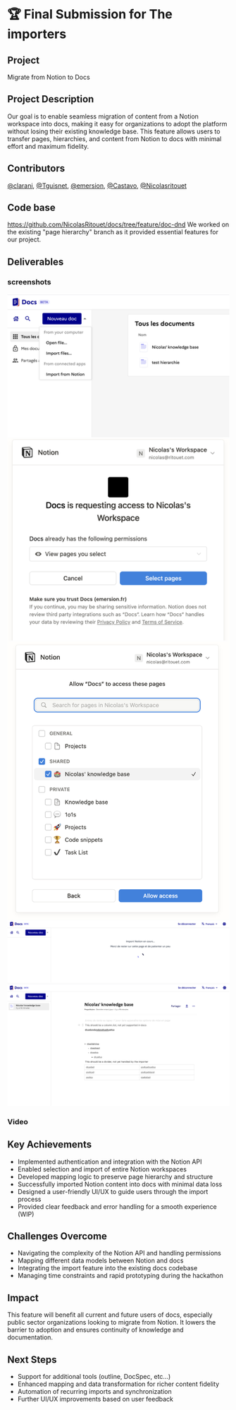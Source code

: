 # 🏆 Final Submission for The importers

## Project
Migrate from Notion to Docs

## Project Description
Our goal is to enable seamless migration of content from a Notion workspace into docs, making it easy for organizations to adopt the platform without losing their existing knowledge base. This feature allows users to transfer pages, hierarchies, and content from Notion to docs with minimal effort and maximum fidelity.

## Contributors
<a href="https://github.com/clarani">@clarani</a>, <a href="https://github.com/Tguisnet">@Tguisnet</a>, <a href="https://github.com/emersion">@emersion</a>, <a href="https://github.com/Castavo">@Castavo</a>, <a href="https://github.com/Nicolasritouet">@Nicolasritouet</a>

## Code base
https://github.com/NicolasRitouet/docs/tree/feature/doc-dnd
We worked on the existing "page hierarchy" branch as it provided essential features for our project.

## Deliverables 

### screenshots
![Import Button](./assets/01-import-button.png)
![Notion Authorisation](./assets/02-notion-authorisation.png)
![Notion Access](./assets/03-notion-access.png)
![Waiting Div](./assets/04-waiting-div.png)
![Result](./assets/05-result.png)

### Video


## Key Achievements
- Implemented authentication and integration with the Notion API
- Enabled selection and import of entire Notion workspaces
- Developed mapping logic to preserve page hierarchy and structure
- Successfully imported Notion content into docs with minimal data loss
- Designed a user-friendly UI/UX to guide users through the import process
- Provided clear feedback and error handling for a smooth experience (WIP)

## Challenges Overcome
- Navigating the complexity of the Notion API and handling permissions
- Mapping different data models between Notion and docs
- Integrating the import feature into the existing docs codebase
- Managing time constraints and rapid prototyping during the hackathon

## Impact
This feature will benefit all current and future users of docs, especially public sector organizations looking to migrate from Notion. It lowers the barrier to adoption and ensures continuity of knowledge and documentation.

## Next Steps
- Support for additional tools (outline, DocSpec, etc...)
- Enhanced mapping and data transformation for richer content fidelity
- Automation of recurring imports and synchronization
- Further UI/UX improvements based on user feedback
